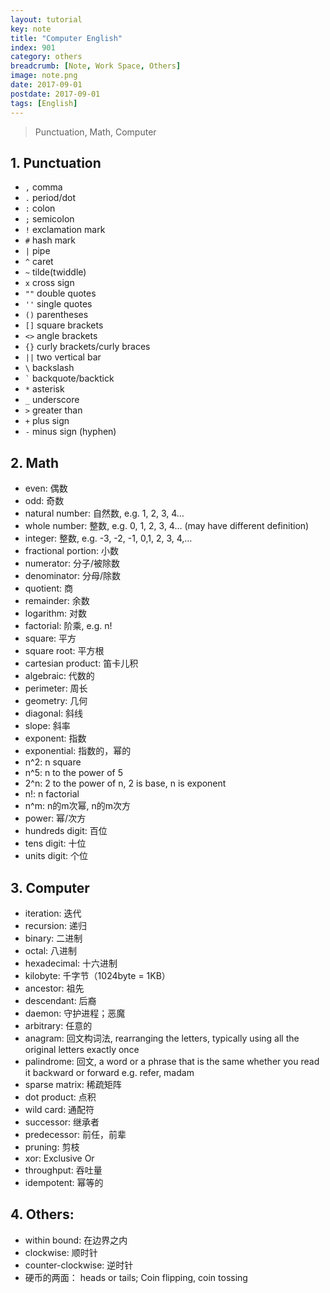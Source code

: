 ```yaml
---
layout: tutorial
key: note
title: "Computer English"
index: 901
category: others
breadcrumb: [Note, Work Space, Others]
image: note.png
date: 2017-09-01
postdate: 2017-09-01
tags: [English]
---
```


> Punctuation, Math, Computer

## 1. Punctuation
* `,` comma
* `.` period/dot
* `:` colon
* `;` semicolon
* `!` exclamation mark
* `#` hash mark
* `|` pipe
* `^` caret
* `~` tilde(twiddle)
* `x` cross sign
* `""` double quotes
* `''` single quotes
* `()` parentheses
* `[]` square brackets
* `<>` angle brackets
* `{}` curly brackets/curly braces
* `||` two vertical bar
* `\` backslash
* `` ` `` backquote/backtick
* `*` asterisk
* `_` underscore
* `>` greater than
* `+` plus sign
* `-` minus sign (hyphen)

## 2. Math
* even: 偶数
* odd: 奇数
* natural number: 自然数, e.g. 1, 2, 3, 4…
* whole number: 整数, e.g. 0, 1, 2, 3, 4… (may have different definition)
* integer: 整数, e.g. -3, -2, -1, 0,1, 2, 3, 4,…
* fractional portion: 小数
* numerator: 分子/被除数
* denominator: 分母/除数
* quotient: 商
* remainder: 余数
* logarithm: 对数
* factorial: 阶乘, e.g. n!
* square: 平方
* square root: 平方根
* cartesian product: 笛卡儿积
* algebraic: 代数的
* perimeter: 周长
* geometry: 几何
* diagonal: 斜线
* slope: 斜率
* exponent: 指数
* exponential: 指数的，幂的
* n^2: n square
* n^5: n to the power of 5
* 2^n: 2 to the power of n, 2 is base, n is exponent
* n!: n factorial
* n^m: n的m次幂, n的m次方
* power: 幂/次方
* hundreds digit: 百位
* tens digit: 十位
* units digit: 个位

## 3. Computer
* iteration: 迭代
* recursion: 递归
* binary: 二进制
* octal: 八进制
* hexadecimal: 十六进制
* kilobyte: 千字节（1024byte = 1KB）
* ancestor: 祖先
* descendant: 后裔
* daemon: 守护进程；恶魔
* arbitrary: 任意的
* anagram: 回文构词法, rearranging the letters, typically using all the original letters exactly once
* palindrome: 回文, a word or a phrase that is the same whether you read it backward or forward e.g. refer, madam
* sparse matrix: 稀疏矩阵
* dot product: 点积
* wild card: 通配符
* successor: 继承者
* predecessor: 前任，前辈
* pruning: 剪枝
* xor: Exclusive Or
* throughput: 吞吐量
* idempotent: 幂等的

## 4. Others:
* within bound: 在边界之内
* clockwise: 顺时针
* counter-clockwise: 逆时针
* 硬币的两面： heads or tails; Coin flipping, coin tossing
